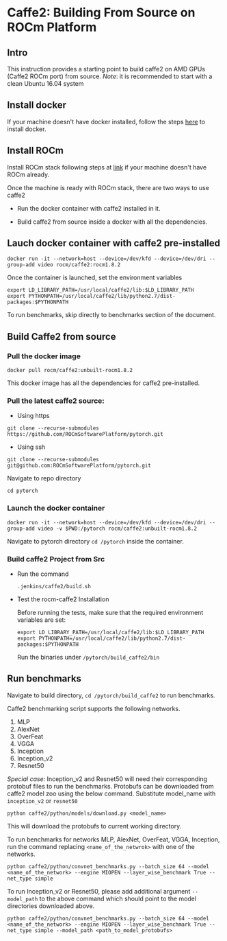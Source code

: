 # Caffe2: Building From Source on ROCm Platform

## Intro
This instruction provides a starting point to build caffe2 on AMD GPUs (Caffe2 ROCm port) from source.
*Note*: it is recommended to start with a clean Ubuntu 16.04 system

## Install docker

 If your machine doesn't have docker installed, follow the steps [here](https://docs.docker.com/install/linux/docker-ce/ubuntu/#install-docker-ce) to install docker.

## Install ROCm

Install ROCm stack following steps at [link](https://github.com/RadeonOpenCompute/ROCm/blob/master/README.md) if your machine doesn't have ROCm already.

Once the machine is ready with ROCm stack, there are two ways to use caffe2 
* Run the docker container with caffe2 installed in it.

* Build caffe2 from source inside a docker with all the dependencies.

## Lauch docker container with caffe2 pre-installed
```
docker run -it --network=host --device=/dev/kfd --device=/dev/dri --group-add video rocm/caffe2:rocm1.8.2
```
Once the container is launched, set the environment variables
```
export LD_LIBRARY_PATH=/usr/local/caffe2/lib:$LD_LIBRARY_PATH
export PYTHONPATH=/usr/local/caffe2/lib/python2.7/dist-packages:$PYTHONPATH
```
To run benchmarks, skip directly to benchmarks section of the document.

## Build Caffe2 from source
### Pull the docker image
```
docker pull rocm/caffe2:unbuilt-rocm1.8.2
```
This docker image has all the dependencies for caffe2 pre-installed.

### Pull the latest caffe2 source:
* Using https 
```
git clone --recurse-submodules https://github.com/ROCmSoftwarePlatform/pytorch.git
```
* Using ssh
```
git clone --recurse-submodules git@github.com:ROCmSoftwarePlatform/pytorch.git
```
Navigate to repo directory
```
cd pytorch
```

### Launch the docker container
```	
docker run -it --network=host --device=/dev/kfd --device=/dev/dri --group-add video -v $PWD:/pytorch rocm/caffe2:unbuilt-rocm1.8.2
``` 
Navigate to pytorch directory `cd /pytorch` inside the container.

### Build caffe2 Project from Src

* Run the command  

	`.jenkins/caffe2/build.sh`

	
* Test the rocm-caffe2 Installation 

	Before running the tests, make sure that the required environment variables are set:
	``` 
	export LD_LIBRARY_PATH=/usr/local/caffe2/lib:$LD_LIBRARY_PATH
	export PYTHONPATH=/usr/local/caffe2/lib/python2.7/dist-packages:$PYTHONPATH
	```

	Run the binaries under `/pytorch/build_caffe2/bin`

## Run benchmarks

Navigate to build directory, `cd /pytorch/build_caffe2` to run benchmarks.

Caffe2 benchmarking script supports the following networks.
1. MLP
2. AlexNet
3. OverFeat
4. VGGA
5. Inception
6. Inception_v2
7. Resnet50 

*Special case:* Inception_v2 and Resnet50 will need their corresponding protobuf files to run the benchmarks. Protobufs can be downloaded from caffe2 model zoo using the below command. Substitute model_name with `inception_v2` or `resnet50`

```
python caffe2/python/models/download.py <model_name>
```
This will download the protobufs to current working directory.

To run benchmarks for networks MLP, AlexNet, OverFeat, VGGA, Inception, run the command replacing `<name_of_the_netwrok>` with one of the networks. 

```
python caffe2/python/convnet_benchmarks.py --batch_size 64 --model <name_of_the_network> --engine MIOPEN --layer_wise_benchmark True --net_type simple

```
To run Inception_v2 or Resnet50, please add additional argument `--model_path` to the above command which should point to the model directories downloaded above.

```
python caffe2/python/convnet_benchmarks.py --batch_size 64 --model <name_of_the_network> --engine MIOPEN --layer_wise_benchmark True --net_type simple --model_path <path_to_model_protobufs>

```
